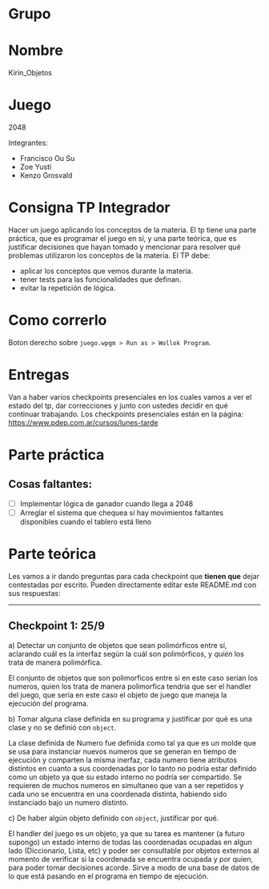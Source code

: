 # Grupo

# Nombre
Kirin_Objetos
# Juego
2048

Integrantes: 

- Francisco Ou Su
- Zoe Yusti
- Kenzo Grosvald

# Consigna TP Integrador

Hacer un juego aplicando los conceptos de la materia. El tp tiene una parte práctica, que es programar el juego en sí, y una parte teórica, que es justificar decisiones que hayan tomado y mencionar para resolver qué problemas utilizaron los conceptos de la materia.
El TP debe:
- aplicar los conceptos que vemos durante la materia.
- tener tests para las funcionalidades que definan.
- evitar la repetición de lógica.

# Como correrlo

Boton derecho sobre `juego.wpgm > Run as > Wollok Program`.

# Entregas

Van a haber varios checkpoints presenciales en los cuales vamos a ver el estado del tp, dar correcciones y junto con ustedes decidir en qué continuar trabajando.
Los checkpoints presenciales están en la página: https://www.pdep.com.ar/cursos/lunes-tarde

# Parte práctica

## Cosas faltantes:
- [ ] Implementar lógica de ganador cuando llega a 2048
- [ ] Arreglar el sistema que chequea si hay movimientos faltantes disponibles cuando el tablero está lleno

# Parte teórica

Les vamos a ir dando preguntas para cada checkpoint que **tienen que** dejar contestadas por escrito. Pueden directamente editar este README.md con sus respuestas:

--------------------

## Checkpoint 1: 25/9

a) Detectar un conjunto de objetos que sean polimórficos entre sí, aclarando cuál es la interfaz según la cuál son polimórficos, y _quién_ los trata de manera polimórfica.

El conjunto de objetos que son polimorficos entre si en este caso serían los numeros, quien los trata de manera polimorfica tendría que ser el handler del juego, que sería en este caso el objeto de juego que maneja la ejecución del programa.

b) Tomar alguna clase definida en su programa y justificar por qué es una clase y no se definió con `object`.

La clase definida de Numero fue definida como tal ya que es un molde que se usa para instanciar nuevos numeros que se generan en tiempo de ejecución y comparten la misma inerfaz, cada numero tiene atributos distintos en cuanto a sus coordenadas por lo tanto no podría estar definido como un objeto ya que su estado interno no podría ser compartido. Se requieren de muchos numeros en simultaneo que van a ser repetidos y cada uno se encuentra en una coordenada distinta, habiendo sido instanciado bajo un numero distinto.

c) De haber algún objeto definido con `object`, justificar por qué.

El handler del juego es un objeto, ya que su tarea es mantener (a futuro supongo) un estado interno de todas las coordenadas ocupadas en algun lado (Diccionario, Lista, etc) y poder ser consultable por objetos externos al momento de verificar si la coordenada se encuentra ocupada y por quien, para poder tomar decisiones acorde. Sirve a modo de una base de datos de lo que está pasando en el programa en tiempo de ejecución.

